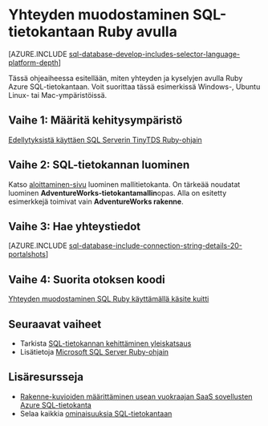<properties
    pageTitle="Yhteyden muodostaminen SQL-tietokantaan Ruby avulla | Microsoft Azure"
    description="Anna Ruby koodin otoksen voit suorittaa muodostaa Azure SQL-tietokantaan."
    services="sql-database"
    documentationCenter=""
    authors="ajlam"
    manager="jhubbard"
    editor=""/>


<tags
    ms.service="sql-database"
    ms.workload="drivers"
    ms.tgt_pltfrm="na"
    ms.devlang="ruby"
    ms.topic="article"
    ms.date="10/03/2016"
    ms.author="andrela"/>


# <a name="connect-to-sql-database-by-using-ruby"></a>Yhteyden muodostaminen SQL-tietokantaan Ruby avulla 

[AZURE.INCLUDE [sql-database-develop-includes-selector-language-platform-depth](../../includes/sql-database-develop-includes-selector-language-platform-depth.md)] 

Tässä ohjeaiheessa esitellään, miten yhteyden ja kyselyjen avulla Ruby Azure SQL-tietokantaan. Voit suorittaa tässä esimerkissä Windows-, Ubuntu Linux- tai Mac-ympäristöissä.

## <a name="step-1-configure-development-environment"></a>Vaihe 1: Määritä kehitysympäristö

[Edellytyksistä käyttäen SQL Serverin TinyTDS Ruby-ohjain](https://msdn.microsoft.com/library/mt711041.aspx)

## <a name="step-2-create-a-sql-database"></a>Vaihe 2: SQL-tietokannan luominen

Katso [aloittaminen-sivu](sql-database-get-started.md) luominen mallitietokanta.  On tärkeää noudatat luominen **AdventureWorks-tietokantamallin**opas. Alla on esitetty esimerkkejä toimivat vain **AdventureWorks rakenne**.

## <a name="step-3-get-connection-details"></a>Vaihe 3: Hae yhteystiedot

[AZURE.INCLUDE [sql-database-include-connection-string-details-20-portalshots](../../includes/sql-database-include-connection-string-details-20-portalshots.md)]

## <a name="step-4-run-sample-code"></a>Vaihe 4: Suorita otoksen koodi

[Yhteyden muodostaminen SQL Ruby käyttämällä käsite kuitti](http://msdn.microsoft.com/library/mt715797.aspx)

## <a name="next-steps"></a>Seuraavat vaiheet

* Tarkista [SQL-tietokannan kehittäminen yleiskatsaus](sql-database-develop-overview.md)
* Lisätietoja [Microsoft SQL Server Ruby-ohjain](https://msdn.microsoft.com/library/mt691981.aspx)

## <a name="additional-resources"></a>Lisäresursseja 

* [Rakenne-kuvioiden määrittäminen usean vuokraajan SaaS sovellusten Azure SQL-tietokanta](sql-database-design-patterns-multi-tenancy-saas-applications.md)
* Selaa kaikkia [ominaisuuksia SQL-tietokantaan](https://azure.microsoft.com/services/sql-database/)
